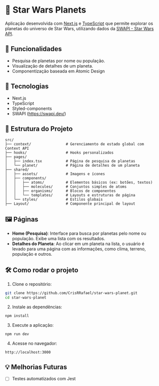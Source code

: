 # 🌌 Star Wars Planets

Aplicação desenvolvida com [Next.js](https://nextjs.org/) e [TypeScript](https://www.typescriptlang.org/) que permite explorar os planetas do universo de Star Wars, utilizando dados da [SWAPI - Star Wars API](https://swapi.dev/).

## 🔎 Funcionalidades

- Pesquisa de planetas por nome ou população.
- Visualização de detalhes de um planeta.
- Componentização baseada em Atomic Design

## 🚀 Tecnologias

- Next.js
- TypeScript
- Styled-components
- SWAPI (https://swapi.dev/)

## 📁 Estrutura do Projeto

```
src/
├── context/                # Gerenciamento de estado global com Context API
├── hooks/                  # Hooks personalizados
├── pages/                  
│   ├── index.tsx           # Página de pesquisa de planetas
│   └── planet/             # Página de detalhes de um planeta
├── shared/
│   ├── assets/             # Imagens e ícones
│   ├── components/
│   │   ├── atoms/          # Elementos básicos (ex: botões, textos)
│   │   ├── molecules/      # Conjuntos simples de atoms
│   │   ├── organisms/      # Blocos de componentes
│   │   └── templates/      # Layouts e estruturas de página
│   └── styles/             # Estilos globais
├── Layout/                 # Componente principal de layout
```

## 🖼️ Páginas

- **Home (Pesquisa)**: Interface para busca por planetas pelo nome ou população. Exibe uma lista com os resultados.
- **Detalhes do Planeta**: Ao clicar em um planeta na lista, o usuário é levado para uma página com as informações, como clima, terreno, população e outros.

## 🛠️ Como rodar o projeto

1. Clone o repositório:

```bash
git clone https://github.com/CrisRRafael/star-wars-planet.git
cd star-wars-planet
```

2. Instale as dependências:

```bash
npm install
```

3. Execute a aplicação:

```bash
npm run dev
```

4. Acesse no navegador:

```
http://localhost:3000
```

## 💡 Melhorias Futuras

- [ ] Testes automatizados com Jest

